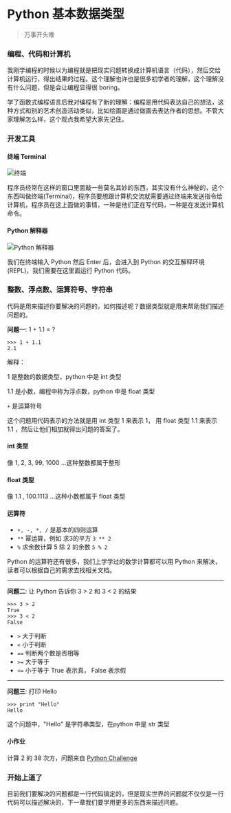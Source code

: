 # Python 基本数据类型

> 万事开头难

### 编程、代码和计算机
我刚学编程的时候以为编程就是把现实问题转换成计算机语言（代码），然后交给计算机运行，得出结果的过程。这个理解也许也是很多初学者的理解，这个理解没有什么问题，但是会让编程显得很 boring。

学了函数式编程语言后我对编程有了新的理解：编程是用代码表达自己的想法，这种方式和别的艺术创造活动类似，比如绘画是通过做画去表达作者的思想。不管大家理解怎么样，这个观点我希望大家先记住。

### 开发工具

#### 终端 Terminal
![终端](http://i1.buimg.com/567571/234cf787cbffd9d2.png)

程序员经常在这样的窗口里面敲一些莫名其妙的东西，其实没有什么神秘的，这个东西叫做终端(Terminal)，程序员要想跟计算机交流就需要通过终端来发送指令给计算机，程序员在这上面做的事情，一种是他们正在写代码，一种是在发送计算机命令。

#### Python 解释器
![Python 解释器](http://i2.buimg.com/567571/b3c82a49ca635a58.png)

我们在终端输入 Python 然后 Enter 后，会进入到 Python 的交互解释环境(REPL)，我们需要在这里面运行 Python 代码。

### 整数、浮点数、运算符号、字符串

代码是用来描述你要解决的问题的，如何描述呢？数据类型就是用来帮助我们描述问题的。

**问题一**: 1 + 1.1 = ?
```
>>> 1 + 1.1
2.1
```

解释：

1 是整数的数据类型，python 中是 int 类型

1.1 是小数，编程中称为浮点数，python 中是 float 类型

`+` 是运算符号

这个问题用代码表示的方法就是用 int 类型 1 来表示 1， 用 float 类型 1.1 来表示 1.1 ，然后让他们相加就得出问题的答案了。

#### int 类型
像 1, 2, 3, 99, 1000 ...这种整数都属于整形

#### float 类型
像 1.1 , 100.1113 ...这种小数都属于 float 类型

#### 运算符
* ` +, -, *, / ` 是基本的四则运算
* ` ** ` 幂运算，例如 求3的平方 `3 ** 2`
* ` % ` 求余数计算 5 除 2 的余数 `5 % 2`

Python 的运算符还有很多，我们上学学过的数学计算都可以用 Python 来解决，读者可以根据自己的需求去找相关文档。

---

**问题二**: 让 Python 告诉你 3 > 2 和 3 < 2 的结果
```
>>> 3 > 2
True
>>> 3 < 2
False
```
* ` > ` 大于判断
* ` < ` 小于判断
* ` == ` 判断两个数是否相等
* ` >= ` 大于等于
* ` <= ` 小于等于
True 表示真， False 表示假

---

**问题三**: 打印 Hello
```
>>> print "Hello"
Hello
```

这个问题中，"Hello" 是字符串类型，在python 中是 str 类型

#### 小作业
计算 2 的 38 次方，问题来自 [Python Challenge](http://www.pythonchallenge.com/pc/def/0.html)

### 开始上道了
目前我们要解决的问题都是一行代码搞定的，但是现实世界的问题就不仅仅是一行代码可以描述解决的，下一章我们要学用更多的东西来描述问题。
